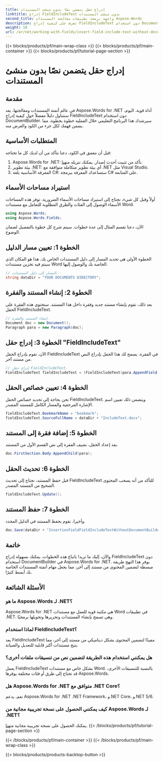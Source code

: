 ```yaml
---
title: إدراج حقل يتضمن نصًا بدون منشئ المستندات
linktitle: إدراج FieldIncludeText بدون منشئ المستندات
second_title: واجهة برمجة تطبيقات معالجة المستندات Aspose.Words
description: تعرف على كيفية إدراج FieldIncludeText دون استخدام DocumentBuilder في Aspose.Words لـ .NET من خلال دليلنا المفصل خطوة بخطوة.
weight: 10
url: /ar/net/working-with-fields/insert-field-include-text-without-document-builder/
---
```


{{< blocks/products/pf/main-wrap-class >}}
{{< blocks/products/pf/main-container >}}
{{< blocks/products/pf/tutorial-page-section >}}

# إدراج حقل يتضمن نصًا بدون منشئ المستندات

## مقدمة

في عالم أتمتة المستندات ومعالجتها، يعد Aspose.Words for .NET أداة قوية. اليوم، سنتناول دليلاً مفصلاً حول كيفية إدراج FieldIncludeText دون استخدام DocumentBuilder. سيرشدك هذا البرنامج التعليمي خلال العملية خطوة بخطوة، مما يضمن فهمك لكل جزء من الكود والغرض منه.

## المتطلبات الأساسية

قبل أن نتعمق في الكود، دعنا نتأكد من أن لديك كل ما تحتاجه:

1.  Aspose.Words for .NET: تأكد من تثبيت أحدث إصدار. يمكنك تنزيله من[هنا](https://releases.aspose.com/words/net/).
2. بيئة تطوير .NET: أي بيئة تطوير متكاملة متوافقة مع .NET مثل Visual Studio.
3. المعرفة الأساسية بلغة C#: ستساعدك المعرفة ببرمجة C# على المتابعة.

## استيراد مساحات الأسماء

أولاً وقبل كل شيء، نحتاج إلى استيراد مساحات الأسماء الضرورية. توفر هذه المساحات الأسماء الوصول إلى الفئات والطرق المطلوبة للتعامل مع مستندات Word.

```csharp
using Aspose.Words;
using Aspose.Words.Fields;
```

الآن، دعنا نقسم المثال إلى عدة خطوات. سيتم شرح كل خطوة بالتفصيل لضمان الوضوح.

## الخطوة 1: تعيين مسار الدليل

الخطوة الأولى هي تحديد المسار إلى دليل المستندات الخاص بك. هذا هو المكان الذي سيتم فيه تخزين مستندات Word الخاصة بك والوصول إليها.

```csharp
// المسار إلى دليل المستندات.
string dataDir = "YOUR DOCUMENTS DIRECTORY";
```

## الخطوة 2: إنشاء المستند والفقرة

بعد ذلك، نقوم بإنشاء مستند جديد وفقرة داخل هذا المستند. ستحتوي هذه الفقرة على الحقل FieldIncludeText.

```csharp
// إنشاء المستند والفقرة.
Document doc = new Document();
Paragraph para = new Paragraph(doc);
```

## الخطوة 3: إدراج حقل "FieldIncludeText"

الآن، نقوم بإدراج الحقل FieldIncludeText في الفقرة. يسمح لك هذا الحقل بإدراج النص من مستند آخر.

```csharp
// إدراج حقل FieldIncludeText.
FieldIncludeText fieldIncludeText = (FieldIncludeText)para.AppendField(FieldType.FieldIncludeText, false);
```

## الخطوة 4: تعيين خصائص الحقل

نحن بحاجة إلى تحديد خصائص الحقل FieldIncludeText. ويتضمن ذلك تعيين اسم الإشارة المرجعية والمسار الكامل للمستند المصدر.

```csharp
fieldIncludeText.BookmarkName = "bookmark";
fieldIncludeText.SourceFullName = dataDir + "IncludeText.docx";
```

## الخطوة 5: إضافة فقرة إلى المستند

بعد إعداد الحقل، نضيف الفقرة إلى نص القسم الأول من المستند.

```csharp
doc.FirstSection.Body.AppendChild(para);
```

## الخطوة 6: تحديث الحقل

قبل حفظ المستند، نحتاج إلى تحديث FieldIncludeText للتأكد من أنه يسحب المحتوى الصحيح من المستند المصدر.

```csharp
fieldIncludeText.Update();
```

## الخطوة 7: حفظ المستند

وأخيرا، نقوم بحفظ المستند في الدليل المحدد.

```csharp
doc.Save(dataDir + "InsertionFieldFieldIncludeTextWithoutDocumentBuilder.docx");
```

## خاتمة

والآن، إليك ما تريد! باتباع هذه الخطوات، يمكنك بسهولة إدراج FieldIncludeText دون استخدام DocumentBuilder في Aspose.Words for .NET. يوفر هذا النهج طريقة مبسطة لتضمين المحتوى من مستند إلى آخر، مما يجعل مهام أتمتة المستندات الخاصة بك أبسط كثيرًا.

## الأسئلة الشائعة

### ما هو Aspose.Words لـ .NET؟  
Aspose.Words for .NET هي مكتبة قوية للعمل مع مستندات Word في تطبيقات .NET. وهي تسمح بإنشاء المستندات وتحريرها وتحويلها برمجيًا.

### لماذا استخدام FieldIncludeText؟  
يعد FieldIncludeText مفيدًا لتضمين المحتوى بشكل ديناميكي من مستند إلى آخر، مما يتيح مستندات أكثر قابلية للتعديل والصيانة.

### هل يمكنني استخدام هذه الطريقة لتضمين نص من تنسيقات ملفات أخرى؟  
يعمل FieldIncludeText بشكل خاص مع مستندات Word. بالنسبة للتنسيقات الأخرى، قد تحتاج إلى طرق أو فئات مختلفة يوفرها Aspose.Words.

### هل Aspose.Words for .NET متوافق مع .NET Core؟  
نعم، يدعم Aspose.Words for .NET .NET Framework، و.NET Core، و.NET 5/6.

### كيف يمكنني الحصول على نسخة تجريبية مجانية من Aspose.Words لـ .NET؟  
 يمكنك الحصول على نسخة تجريبية مجانية من[هنا](https://releases.aspose.com/).
{{< /blocks/products/pf/tutorial-page-section >}}

{{< /blocks/products/pf/main-container >}}
{{< /blocks/products/pf/main-wrap-class >}}

{{< blocks/products/products-backtop-button >}}
